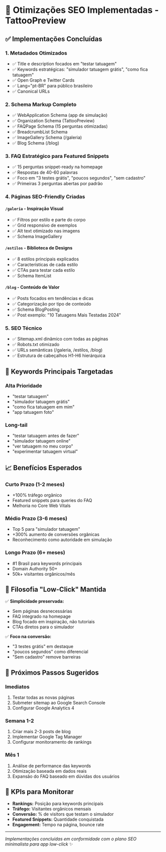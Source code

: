 # 🚀 Otimizações SEO Implementadas - TattooPreview

## ✅ Implementações Concluídas

### 1. **Metadados Otimizados**
- ✅ Title e description focados em "testar tatuagem"
- ✅ Keywords estratégicas: "simulador tatuagem grátis", "como fica tatuagem"
- ✅ Open Graph e Twitter Cards
- ✅ Lang="pt-BR" para público brasileiro
- ✅ Canonical URLs

### 2. **Schema Markup Completo**
- ✅ WebApplication Schema (app de simulação)
- ✅ Organization Schema (TattooPreview)
- ✅ FAQPage Schema (15 perguntas otimizadas)
- ✅ BreadcrumbList Schema
- ✅ ImageGallery Schema (/galeria)
- ✅ Blog Schema (/blog)

### 3. **FAQ Estratégico para Featured Snippets**
- ✅ 15 perguntas snippet-ready na homepage
- ✅ Respostas de 40-60 palavras
- ✅ Foco em "3 testes grátis", "poucos segundos", "sem cadastro"
- ✅ Primeiras 3 perguntas abertas por padrão

### 4. **Páginas SEO-Friendly Criadas**

#### `/galeria` - Inspiração Visual
- ✅ Filtros por estilo e parte do corpo
- ✅ Grid responsivo de exemplos
- ✅ Alt text otimizado nas imagens
- ✅ Schema ImageGallery

#### `/estilos` - Biblioteca de Designs
- ✅ 8 estilos principais explicados
- ✅ Características de cada estilo
- ✅ CTAs para testar cada estilo
- ✅ Schema ItemList

#### `/blog` - Conteúdo de Valor
- ✅ Posts focados em tendências e dicas
- ✅ Categorização por tipo de conteúdo
- ✅ Schema BlogPosting
- ✅ Post exemplo: "10 Tatuagens Mais Testadas 2024"

### 5. **SEO Técnico**
- ✅ Sitemap.xml dinâmico com todas as páginas
- ✅ Robots.txt otimizado
- ✅ URLs semânticas (/galeria, /estilos, /blog)
- ✅ Estrutura de cabeçalhos H1-H6 hierárquica

## 🎯 Keywords Principais Targetadas

### Alta Prioridade
- "testar tatuagem"
- "simulador tatuagem grátis"
- "como fica tatuagem em mim"
- "app tatuagem foto"

### Long-tail
- "testar tatuagem antes de fazer"
- "simulador tatuagem online"
- "ver tatuagem no meu corpo"
- "experimentar tatuagem virtual"

## 📈 Benefícios Esperados

### Curto Prazo (1-2 meses)
- +100% tráfego orgânico
- Featured snippets para queries do FAQ
- Melhoria no Core Web Vitals

### Médio Prazo (3-6 meses)
- Top 5 para "simulador tatuagem"
- +300% aumento de conversões orgânicas
- Reconhecimento como autoridade em simulação

### Longo Prazo (6+ meses)
- #1 Brasil para keywords principais
- Domain Authority 50+
- 50k+ visitantes orgânicos/mês

## 🔧 Filosofia "Low-Click" Mantida

✅ **Simplicidade preservada:**
- Sem páginas desnecessárias
- FAQ integrado na homepage
- Blog focado em inspiração, não tutoriais
- CTAs diretos para o simulador

✅ **Foco na conversão:**
- "3 testes grátis" em destaque
- "poucos segundos" como diferencial
- "Sem cadastro" remove barreiras

## 📱 Próximos Passos Sugeridos

### Imediatos
1. Testar todas as novas páginas
2. Submeter sitemap ao Google Search Console
3. Configurar Google Analytics 4

### Semana 1-2
1. Criar mais 2-3 posts de blog
2. Implementar Google Tag Manager
3. Configurar monitoramento de rankings

### Mês 1
1. Análise de performance das keywords
2. Otimização baseada em dados reais
3. Expansão do FAQ baseado em dúvidas dos usuários

## 🎯 KPIs para Monitorar

- **Rankings:** Posição para keywords principais
- **Tráfego:** Visitantes orgânicos mensais
- **Conversão:** % de visitors que testam o simulador
- **Featured Snippets:** Quantidade conquistada
- **Engagement:** Tempo na página, bounce rate

---

*Implementações concluídas em conformidade com o plano SEO minimalista para app low-click* ✨